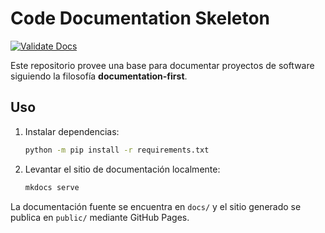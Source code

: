 # Code Documentation Skeleton
[![Validate Docs](https://github.com/example/code-doc-skeleton/actions/workflows/validate-docs.yml/badge.svg)](https://github.com/example/code-doc-skeleton/actions/workflows/validate-docs.yml)

Este repositorio provee una base para documentar proyectos de software siguiendo la filosofía **documentation-first**.

## Uso

1. Instalar dependencias:
   ```bash
   python -m pip install -r requirements.txt
   ```
2. Levantar el sitio de documentación localmente:
   ```bash
   mkdocs serve
   ```

La documentación fuente se encuentra en `docs/` y el sitio generado se publica en `public/` mediante GitHub Pages.

